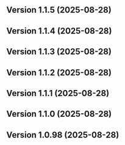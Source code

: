 ## Version 1.1.5 (2025-08-28)
## Version 1.1.4 (2025-08-28)
## Version 1.1.3 (2025-08-28)
## Version 1.1.2 (2025-08-28)
## Version 1.1.1 (2025-08-28)
## Version 1.1.0 (2025-08-28)
## Version 1.0.98 (2025-08-28)

